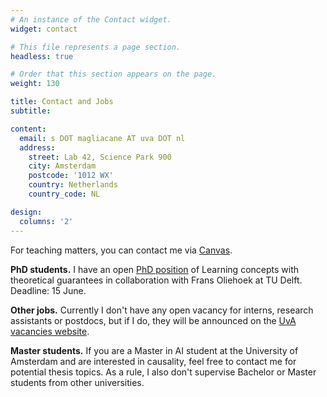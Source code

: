 ```yaml
---
# An instance of the Contact widget.
widget: contact

# This file represents a page section.
headless: true

# Order that this section appears on the page.
weight: 130

title: Contact and Jobs
subtitle: 

content:
  email: s DOT magliacane AT uva DOT nl
  address:
    street: Lab 42, Science Park 900
    city: Amsterdam
    postcode: '1012 WX'
    country: Netherlands
    country_code: NL

design:
  columns: '2'
---
```


For teaching matters, you can contact me via [Canvas](https://canvas.uva.nl). 


**PhD students.** I have an open [PhD position](https://werkenbij.uva.nl/en/vacancies/phd-position-on-learning-concepts-with-theoretical-guarantees-using-causality-and-rl-netherlands-14071) of Learning concepts with theoretical guarantees in collaboration with Frans Oliehoek at TU Delft. Deadline: 15 June.



**Other jobs.** Currently I don't have any open vacancy for interns, research assistants or postdocs, but if I do, they will be announced on the [UvA vacancies website](https://vacatures.uva.nl/UvA/search/?createNewAlert=false&q=&optionsFacetsDD_department=&optionsFacetsDD_shifttype=Promotieplaats&optionsFacetsDD_facility=Faculteit+der+Natuurw.%2C+Wiskunde+%26+Informatica).


**Master students.** If you are a Master in AI student at the University of Amsterdam and are interested in causality, feel free to contact me for potential thesis topics. As a rule, I also don't supervise Bachelor or Master students from other universities.





